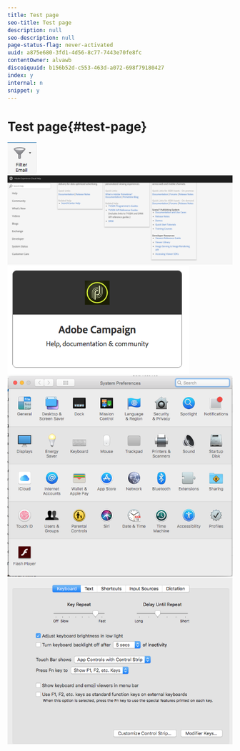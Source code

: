 ```yaml
---
title: Test page
seo-title: Test page
description: null
seo-description: null
page-status-flag: never-activated
uuid: a875e680-3fd1-4d56-8c77-7443e70fe8fc
contentOwner: alvawb
discoiquuid: b156b52d-c553-463d-a072-698f79180427
index: y
internal: n
snippet: y
---
```


# Test page{#test-page}

 ![](assets/screen_shot_2018-03-21at084300.png) ![](assets/screen_shot_2018-03-21at084428.png) ![](assets/screen_shot_2018-03-21at084727.png) ![](assets/screen_shot_2018-03-21at084508.png) ![](assets/screen_shot_2018-03-21at084830.png)

